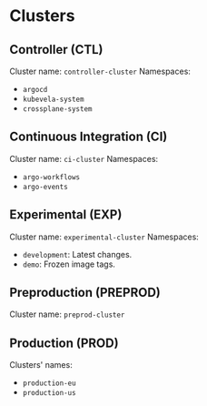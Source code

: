 # Clusters

## Controller (CTL)

Cluster name: `controller-cluster`
Namespaces:

- `argocd`
- `kubevela-system`
- `crossplane-system`

## Continuous Integration (CI)

Cluster name: `ci-cluster`
Namespaces:

- `argo-workflows`
- `argo-events`

## Experimental (EXP)

Cluster name: `experimental-cluster`
Namespaces:

- `development`: Latest changes.
- `demo`: Frozen image tags.

## Preproduction (PREPROD)

Cluster name: `preprod-cluster`

## Production (PROD)

Clusters' names:

- `production-eu`
- `production-us`

